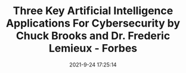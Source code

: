 ---
"title": "Three Key Artificial Intelligence Applications For Cybersecurity by Chuck Brooks and Dr. Frederic Lemieux - Forbes"
"date": "2021-9-24 17:25:14"
"feed_name": "GOOGLENEWSINDUSTRIAL"
"feed_website": "https://news.google.com/search?q=industrial%2Bincident&hl=en-US&gl=US&ceid=US:en"
"feed_rss": "https://news.google.com/rss/search?q=industrial%2Bincident&hl=en-US&gl=US&ceid=US:en"
"link": "https://www.forbes.com/sites/chuckbrooks/2021/09/24/three-key-artificial-intelligence-applications-for-cybersecurity/"
"source": "{'href': 'https://www.forbes.com', 'title': 'Forbes'}"
"file": "_posts/2021-1-1-ea5b2427cbe21776c889731021269bfdbf2b6efd.md"
"accident": "0"
"drilling": "0"
"dead": "0"
"injured": "0"
"arrested": "0"
"where": "unknown site"
"place": "unknown place"
---